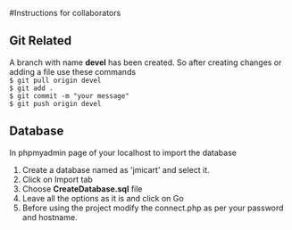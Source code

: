 #Instructions for collaborators
## Git Related
A branch with name **devel** has been created.
So after creating changes or adding a file use these commands<br>
`$ git pull origin devel`<br>
`$ git add .`<br>
`$ git commit -m "your message"`<br>
`$ git push origin devel`<br>

## Database 
In phpmyadmin page of your localhost to import the database<br>
1. Create a database named as 'jmicart' and select it.<br>
2. Click on Import tab<br>
3. Choose **CreateDatabase.sql** file<br>
4. Leave all the options as it is and click on Go<br>
5. Before using the project modify the connect.php as per your password and hostname.

